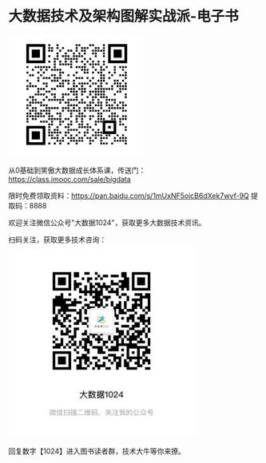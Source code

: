 # 大数据技术及架构图解实战派-电子书

![大数据技术及架构图解实战派](/pic/book.png)

从0基础到笑傲大数据成长体系课，传送门：https://class.imooc.com/sale/bigdata

限时免费领取资料：https://pan.baidu.com/s/1mUxNF5oicB6dXek7wvf-9Q 提取码：8888


欢迎关注微信公众号"大数据1024"，获取更多大数据技术资讯。

扫码关注，获取更多技术咨询：
![大数据1024](/pic/weixin.png)

回复数字【1024】进入图书读者群，技术大牛等你来撩。